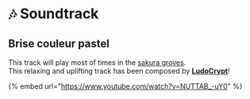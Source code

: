 # 🎶 Soundtrack

## Brise couleur pastel

This track will play most of times in the [sakura groves](world-generation/biomes.md#sakura-groves).\
This relaxing and uplifting track has been composed by [**LudoCrypt**](https://ludocrypt.crd.co/)!

{% embed url="https://www.youtube.com/watch?v=NUTTAB_-uY0" %}
